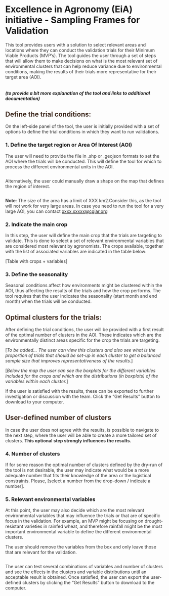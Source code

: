 <!DOCTYPE html>
<html lang="en">
<head>
    <meta charset="utf-8" >
    <meta name="generator" content="pandoc" >
    <meta http-equiv="X-UA-Compatible" content="IE=EDGE" >
    
</head>
<body>
    
<div class="container-fluid main-container"> 
    <div id="excellence-in-agronomy-eia-initiative---sampling-frames-for-validation" class="section level1">
        <h1>Excellence in Agronomy (EiA) initiative - Sampling Frames for Validation</h1>
        <p style="color: #333;">This tool provides users with a solution to select relevant areas and
        locations where they can conduct the validation trials for their Minimum
        Viable Products (MVP’s). The tool guides the user through a set of steps
        that will allow them to make decisions on what is the most relevant set
        of environmental clusters that can help reduce variance due to
        environmental conditions, making the results of their trials more
        representative for their target area (AOI).
        </p>
        <img src="https://live.staticflickr.com/65535/53788703449_12d0b1bc25_h.jpg" alt=""></img>
        <div id="to-provide-a-bit-more-explanation-of-the-tool-and-links-to-additional-documentation" class="section level5">
            <h5>(to provide a bit more explanation of the tool and links to additional documentation)</h5>
        </div> 
    </div>
    <div id="define-the-trial-conditions" class="section level2" >
            <h2 style="color: rgb(65,45,34);">Define the trial conditions:</h2>
            <p style="color: #333;">On the left-side panel of the tool, the user is initially provided
                with a set of options to define the trial conditions in which they want
                to run validations.</p>
            <div id="define-the-target-region-or-area-of-interest-aoi" class="section level3">
                <h3>1. Define the target region or Area Of Interest (AOI)</h3>
                <p style="color: #333;">The user will need to provide the file in .shp or .geojson formats to
                    set the AOI where the trials will be conducted. This will define the tool for which to process the different environmental units in
                    the AOI.</p>
                <div> <img src="https://media2.giphy.com/media/v1.Y2lkPTc5MGI3NjExbXYycHdmNTFkdnlpb2o3bm1sYnl4cHNiaHEyNnN5bGJpYmd3bjNkayZlcD12MV9pbnRlcm5hbF9naWZfYnlfaWQmY3Q9Zw/WPNDLYFlifJldorne5/source.gif"  alt="">  </div>
                <p style="color: #333;">Alternatively, the user could manually draw a shape on the map that
                    defines the region of interest.</p>
                <div> <img src="https://media3.giphy.com/media/v1.Y2lkPTc5MGI3NjExY28wZzBrM25iaWFjcjdoeXl1MHd0cmpsdHdwb29haThxOTNxMnhtaSZlcD12MV9pbnRlcm5hbF9naWZfYnlfaWQmY3Q9Zw/SmixKkw826N6zrGljZ/source.gif"  alt="">  </div>
                <p style="color: #333;"><strong>Note</strong>: The size of the area has a limit of XXX km2.Consider this, as the tool will not work for 
                    very large areas. In case you need to run the tool for a very large AOI, you can 
                    contact <a href="mailto:xxxx.xxxxx@cgiar.org" class="email">xxxx.xxxxx@cgiar.org</a></p>
                </div>
        <div id="indicate-the-main-crop" class="section level3">
                <h3>2. Indicate the main crop</h3>
                <p style="color: #333;">In this step, the user will define the main crop that the trials are targeting to validate. 
                    This is done to select a set of relevant environmental variables that are considered most relevant by agronomists. 
                    The crops available, together with the list of associated variables are indicated in the table below:</p>
                <p style="color: #333;">[Table with crops + variables]</p>
        </div>
        <div id="define-the-seasonality" class="section level3">
                <h3>3. Define the seasonality</h3>
                <p style="color: #333;">Seasonal conditions affect how environments might be clustered within the AOI, thus affecting the results 
                    of the trials and how the crop performs. The tool requires that the user indicates the seasonality (start month and end month) 
                    when the trials will be conducted.</p>
                </div>
        <div id="optimal-clusters-for-the-trials" class="section level2">
            <h2 style="color: rgb(65,45,34);">Optimal clusters for the trials:</h2>
            <p style="color: #333;">After defining the trial conditions, the user will be provided with a first result of the optimal number of 
                clusters in the AOI. These indicates which are the environmentally distinct areas specific for the crop the trials are targeting.</p>
            <p style="color: #333;">[<em>To be added… The user can view this clusters and also see what is the proportion of trials that should be 
                set-up in each cluster to get a balanced sample size that improves representativeness of the results.</em>]</p>
            <p style="color: #333;">[<em>Below the map the user can see the boxplots for the different variables included for 
                the crops and which are the distributions (in boxplots) of the variables within each cluster.</em>]</p>
            <p style="color: #333;">If the user is satisfied with the results, these can be exported to
                further investigation or discussion with the team. Click the “Get Results” button to download to your computer.</p>
            </div>
        <div id="user-defined-number-of-clusters" class="section level2">
            <h2 style="color: rgb(65,45,34);">User-defined number of clusters</h2>
            <p style="color: #333;">In case the user does not agree with the results, is possible to navigate to the next step, 
                where the user will be able to create a more tailored set of clusters. <strong>This optional step strongly influences
                    the results.</strong></p>
            <div id="number-of-clusters" class="section level3">
                <h3>4. Number of clusters</h3>
                <p style="color: #333;">If for some reason the optimal number of clusters defined by the dry-run of the tool is not desirable, 
                    the user may indicate what would be a more adequate number that fits their knowledge of the area or the logistical constraints. 
                    Please, [select a number from the drop-down / indicate a number].</p>
                </div>
            <div id="relevant-environmental-variables" class="section level3">
                <h3>5. Relevant environmental variables</h3>
                <p  style="color: #333;">At this point, the user may also decide which are the most relevant environmental variables that may 
                    influence the trials or that are of specific focus in the validation. For example, an MVP might be focusing on drought-resistant
                    varieties in rainfed wheat, and therefore rainfall might be the most important environmental variable to define the
                    different environmental clusters.</p>
                <p  style="color: #333;">The user should remove the variables from the box and only leave those that are relevant for the validation.</p>
                <div> <img src="https://media2.giphy.com/media/v1.Y2lkPTc5MGI3NjExdWpqYTh3bjVieDRsemdiNXJtbzQxaDM3ZmRyM2VicWxmcHZ0ZzhnNyZlcD12MV9pbnRlcm5hbF9naWZfYnlfaWQmY3Q9Zw/Uf1Gt7JZvrNtEzl1od/giphy.gif" alt="">  </div>
                <p  style="color: #333;">The user can test several combinations of variables and number of clusters and see the effects in the clusters 
                    and variable distributions until an acceptable result is obtained. Once satisfied, the user can export the user-defined clusters by 
                    clicking the “Get Results” button to download to the computer.</p>
                </div>
            </div>
            </div>
</div>    
</body>
</html>






